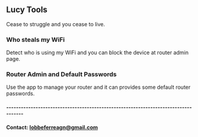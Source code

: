 ## Lucy Tools
Cease to struggle and you cease to live.

### Who steals my WiFi
Detect who is using my WiFi and you can block the device at router admin page.

### Router Admin and Default Passwords
Use the app to manage your router and it can provides some default router passwords.

#### -----------------------------------------------------------------------------------

#### Contact: lobbeferreagn@gmail.com
